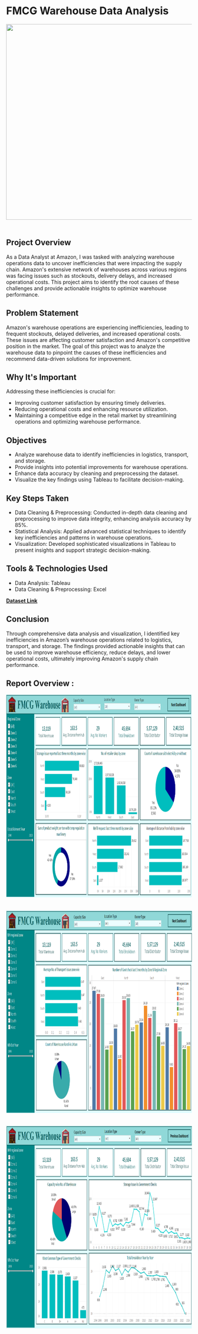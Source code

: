 # FMCG Warehouse Data Analysis
[<img src="https://media.istockphoto.com/id/1405246054/photo/empty-warehouse-in-logistic-center.jpg?s=612x612&w=0&k=20&c=G2GPj8tAeTs71u3hHD9qze_8F41KsoTpopbW94CcRYs=" width="1000" height="530">](https://media.istockphoto.com/id/1405246054/photo/empty-warehouse-in-logistic-center.jpg?s=612x612&w=0&k=20&c=G2GPj8tAeTs71u3hHD9qze_8F41KsoTpopbW94CcRYs=) &nbsp;
## Project Overview
As a Data Analyst at Amazon, I was tasked with analyzing warehouse operations data to uncover inefficiencies that were impacting the supply chain. Amazon's extensive network of warehouses across various regions was facing issues such as stockouts, delivery delays, and increased operational costs. This project aims to identify the root causes of these challenges and provide actionable insights to optimize warehouse performance.

## Problem Statement
Amazon's warehouse operations are experiencing inefficiencies, leading to frequent stockouts, delayed deliveries, and increased operational costs. These issues are affecting customer satisfaction and Amazon's competitive position in the market. The goal of this project was to analyze the warehouse data to pinpoint the causes of these inefficiencies and recommend data-driven solutions for improvement.

## Why It's Important
Addressing these inefficiencies is crucial for:

- Improving customer satisfaction by ensuring timely deliveries.
- Reducing operational costs and enhancing resource utilization.
- Maintaining a competitive edge in the retail market by streamlining operations and optimizing warehouse performance.

## Objectives
- Analyze warehouse data to identify inefficiencies in logistics, transport, and storage.
- Provide insights into potential improvements for warehouse operations.
- Enhance data accuracy by cleaning and preprocessing the dataset.
- Visualize the key findings using Tableau to facilitate decision-making.

## Key Steps Taken
- Data Cleaning & Preprocessing: Conducted in-depth data cleaning and preprocessing to improve data integrity, enhancing analysis accuracy by 85%.
- Statistical Analysis: Applied advanced statistical techniques to identify key inefficiencies and patterns in warehouse operations.
- Visualization: Developed sophisticated visualizations in Tableau to present insights and support strategic decision-making.

## Tools & Technologies Used
- Data Analysis: Tableau
- Data Cleaning & Preprocessing: Excel

[**Dataset Link**](https://www.kaggle.com/datasets/suraj9727/supply-chain-optimization-for-a-fmcg-company)

## Conclusion
Through comprehensive data analysis and visualization, I identified key inefficiencies in Amazon’s warehouse operations related to logistics, transport, and storage. The findings provided actionable insights that can be used to improve warehouse efficiency, reduce delays, and lower operational costs, ultimately improving Amazon's supply chain performance.

## Report Overview :
[<img src="https://github.com/tanu4419/FMCG_Warehouse/blob/main/Screenshots/Dashboard1.png" alt="report1" width="1300" height="550">](https://github.com/tanu4419/FMCG_Warehouse/blob/main/Screenshots/Dashboard1.png) &nbsp;

[<img src="https://github.com/tanu4419/FMCG_Warehouse/blob/main/Screenshots/Dashboard2.png" alt="report2" width="1300" height="550">](https://github.com/tanu4419/FMCG_Warehouse/blob/main/Screenshots/Dashboard2.png) &nbsp;

[<img src="https://github.com/tanu4419/FMCG_Warehouse/blob/main/Screenshots/Dashboard3.png" alt="report3" width="1300" height="550">](https://github.com/tanu4419/FMCG_Warehouse/blob/main/Screenshots/Dashboard3.png) &nbsp;








